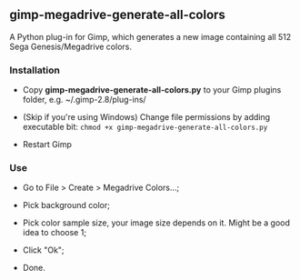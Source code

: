 gimp-megadrive-generate-all-colors
------------------------------------

A Python plug-in for Gimp, which generates a new image containing all 512 Sega Genesis/Megadrive colors.

### Installation

 - Copy **gimp-megadrive-generate-all-colors.py** to your Gimp plugins folder, e.g. ~/.gimp-2.8/plug-ins/

 - (Skip if you're using Windows) Change file permissions by adding executable bit: ``chmod +x gimp-megadrive-generate-all-colors.py``

 - Restart Gimp

### Use

 - Go to File > Create > Megadrive Colors...;

 - Pick background color;

 - Pick color sample size, your image size depends on it. Might be a good idea to choose 1;

 - Click "Ok";

 - Done.